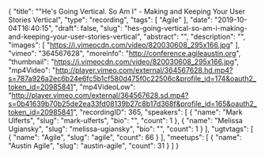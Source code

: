 {
  "title": "\"He's Going Vertical. So Am I\" - Making and Keeping Your User Stories Vertical",
  "type": "recording",
  "tags": [
    "Agile"
  ],
  "date": "2019-10-04T16:40:15",
  "draft": false,
  "slug": "hes-going-vertical-so-am-i-making-and-keeping-your-user-stories-vertical",
  "abstract": "",
  "description": "",
  "images": [
    "https://i.vimeocdn.com/video/820030608_295x166.jpg"
  ],
  "vimeo": "364567628",
  "moreinfo": "http://conference.agileaustin.org",
  "thumbnail": "https://i.vimeocdn.com/video/820030608_295x166.jpg",
  "mp4Video": "http://player.vimeo.com/external/364567628.hd.mp4?s=787a926a2ec6b24e6fc5b1cf580d475f0c22506c&profile_id=174&oauth2_token_id=20985841",
  "mp4VideoLow": "http://player.vimeo.com/external/364567628.sd.mp4?s=0b41639b70b25de2ea33fd08139b27c8b17d368f&profile_id=165&oauth2_token_id=20985841",
  "recordingID": 365,
  "speakers": [
    {
      "name": "Mark Ulferts",
      "slug": "mark-ulferts",
      "bio": "",
      "count": 1
    },
    {
      "name": "Melissa Ugiansky",
      "slug": "melissa-ugiansky",
      "bio": "",
      "count": 1
    }
  ],
  "ugtvtags": [
    {
      "name": "Agile",
      "slug": "agile",
      "count": 66
    }
  ],
  "meetups": [
    {
      "name": "Austin Agile",
      "slug": "austin-agile",
      "count": 31
    }
  ]
}